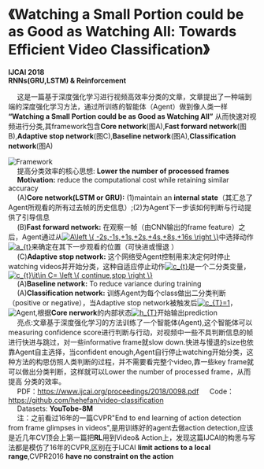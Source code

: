 <script type="text/javascript" async src="https://cdn.mathjax.org/mathjax/latest/MathJax.js?config=TeX-MML-AM_CHTML"> </script>
# 《Watching a Small Portion could be as Good as Watching All: Towards Efficient Video Classification》 #
**IJCAI 2018**  
**RNNs(GRU,LSTM) & Reinforcement**  

&emsp; 这是一篇基于深度强化学习进行视频高效率分类的文章，文章提出了一种端到端的深度强化学习方法，通过所训练的智能体（Agent）做到像人类一样 **“Watching a Small Portion could be as Good as Watching All”** 从而快速对视频进行分类,其framework包含**Core network**(图A),**Fast forward network**(图B),**Adaptive stop network**(图C),**Baseline network**(图A),**Classification network**(图A)

![Framework](https://github.com/CSer-Tang-hao/Papers-Reading-Recording/blob/master/IJCAI2018/img/Fast_forward%2BAdaptive_stop.png)  
&emsp; 提高分类效率的核心思想: **Lower the number of processed frames**  
&emsp; **Motivation:** reduce the computational cost while retaining similar accuracy  
&emsp; (A)**Core network(LSTM or GRU):** (1)maintain an **internal state**（其汇总了Agent所观看的所有过去帧的历史信息）;(2)为Agent下一步该如何判断与行动提供了引导信息  
&emsp; (B)**Fast forward network:** 在观察一帧（由CNN输出的frame feature）之后，Agent通过从<a href="https://www.codecogs.com/eqnedit.php?latex=A\left&space;\{&space;-2s,-1s,&plus;1s,&plus;2s,&plus;4s,&plus;8s,&plus;16s&space;\right&space;\}" target="_blank"><img src="https://latex.codecogs.com/gif.latex?A\left&space;\{&space;-2s,-1s,&plus;1s,&plus;2s,&plus;4s,&plus;8s,&plus;16s&space;\right&space;\}" title="A\left \{ -2s,-1s,+1s,+2s,+4s,+8s,+16s \right \}" /></a>中选择动作<a href="https://www.codecogs.com/eqnedit.php?latex=a_{t}" target="_blank"><img src="https://latex.codecogs.com/gif.latex?a_{t}" title="a_{t}" /></a>来确定在其下一步观看的位置（可快进或慢退 ）  
&emsp; (C)**Adaptive stop network:** 这个网络受Agent控制用来决定何时停止watching videos并开始分类，这种自适应停止动作<a href="https://www.codecogs.com/eqnedit.php?latex=c_{t}" target="_blank"><img src="https://latex.codecogs.com/gif.latex?c_{t}" title="c_{t}" /></a>是一个二分类变量，<a href="https://www.codecogs.com/eqnedit.php?latex=c_{t}\it\in&space;C=&space;\left&space;\{&space;continue,stop&space;\right&space;\}" target="_blank"><img src="https://latex.codecogs.com/gif.latex?c_{t}\it\in&space;C=&space;\left&space;\{&space;continue,stop&space;\right&space;\}" title="c_{t}\it\in C= \left \{ continue,stop \right \}" /></a>  
&emsp; (A)**Baseline network:** To reduce variance during training  
&emsp; (A)**Classification network:** 训练Agent为每个class做出二分类判断（positive or negative），当Adaptive stop network被触发后<a href="https://www.codecogs.com/eqnedit.php?latex=c_{T}=1" target="_blank"><img src="https://latex.codecogs.com/gif.latex?c_{T}=1" title="c_{T}=1" /></a>，
![Agent](https://github.com/CSer-Tang-hao/Papers-Reading-Recording/blob/master/IJCAI2018/img/Agent.png),根据**Core nerwork**的内部状态<a href="https://www.codecogs.com/eqnedit.php?latex=h_{T}" target="_blank"><img src="https://latex.codecogs.com/gif.latex?h_{T}" title="h_{T}" /></a>开始输出prediction  
&emsp; 亮点:文章基于深度强化学习的方法训练了一个智能体(Agent),这个智能体可以measuring confidence score进行判断与行动，对视频中一些不具判断信息的帧进行快进与跳过，对一些informative frame就slow down.快进与慢退的size也依靠Agent自主选择，当confident enough,Agent自行停止watching开始分类，这种方法的构思仿照人类判断的过程，并不需要看完整个video,靠一些key frame就可以做出分类判断，这样就可以Lower the number of processed frame，从而提高
分类的效率。  
&emsp; PDF：https://www.ijcai.org/proceedings/2018/0098.pdf
&emsp; Code：https://github.com/hehefan/video-classification   
&emsp; Datasets: **YouTobe-8M**  
&emsp; 注：之前看过16年的一篇CVPR"End to end learning of action detection from frame glimpses in videos",是用训练好的agent去做action detection,应该是近几年CV顶会上第一篇把**RL**用到Video& Action上，发现这篇IJCAI的构思与写法都是模仿了16年的CVPR,区别在于IJCAI **limit actions to a local range**,CVPR2016 **have no constraint on the action**
